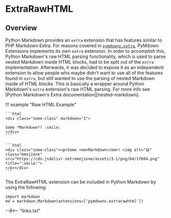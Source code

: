 # ExtraRawHTML

## Overview

Python Markdown provides an `extra` extension that has features similar to PHP Markdown Extra.  For reasons covered in
[`pymdownx.extra`](./extra.md), PyMdown Extensions implements its own `extra` extension.  In order to accomplish this,
Python Markdown's raw HTML parsing functionality, which is used to parse nested Markdown inside HTML blocks, had to be
split out of the `extra` implementation.  Afterwards, it was decided to expose it as an independent extension to allow
people who maybe didn't want to use all of the features found in `extra`, but still wanted to use the parsing of nested
Markdown inside of HTML blocks.  This is basically a wrapper around Python Markdown's `extra` extension's raw HTML
parsing.  For more info see [Python Markdown's Extra documentation][nested-markdown].

!!! example "Raw HTML Example"

    ```html
    <div class="some-class" markdown="1">

    Some *Markdown*! :smile:
    </div>
    ```

    ```html
    <div class="some-class"><p>Some <em>Markdown</em>! <img alt="😄" class="emojione" src="https://cdn.jsdelivr.net/emojione/assets/3.1/png/64/1f604.png" title=":smile:">
    </p></div>
    ```

The ExtraRawHTML extension can be included in Python Markdown by using the following:

```py3
import markdown
md = markdown.Markdown(extensions=['pymdownx.extrarawhtml'])
```

--8<-- "links.txt"
